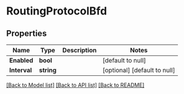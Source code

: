 # RoutingProtocolBfd

## Properties
Name | Type | Description | Notes
------------ | ------------- | ------------- | -------------
**Enabled** | **bool** |  | [default to null]
**Interval** | **string** |  | [optional] [default to null]

[[Back to Model list]](../README.md#documentation-for-models) [[Back to API list]](../README.md#documentation-for-api-endpoints) [[Back to README]](../README.md)

